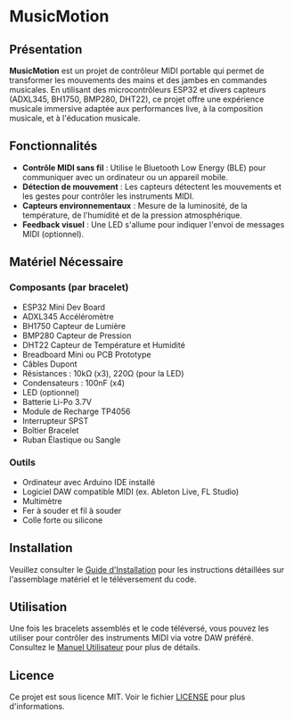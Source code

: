 # MusicMotion

## Présentation

**MusicMotion** est un projet de contrôleur MIDI portable qui permet de transformer les mouvements des mains et des jambes en commandes musicales. En utilisant des microcontrôleurs ESP32 et divers capteurs (ADXL345, BH1750, BMP280, DHT22), ce projet offre une expérience musicale immersive adaptée aux performances live, à la composition musicale, et à l'éducation musicale.

## Fonctionnalités

- **Contrôle MIDI sans fil** : Utilise le Bluetooth Low Energy (BLE) pour communiquer avec un ordinateur ou un appareil mobile.
- **Détection de mouvement** : Les capteurs détectent les mouvements et les gestes pour contrôler les instruments MIDI.
- **Capteurs environnementaux** : Mesure de la luminosité, de la température, de l'humidité et de la pression atmosphérique.
- **Feedback visuel** : Une LED s'allume pour indiquer l'envoi de messages MIDI (optionnel).

## Matériel Nécessaire

### Composants (par bracelet)

- ESP32 Mini Dev Board
- ADXL345 Accéléromètre
- BH1750 Capteur de Lumière
- BMP280 Capteur de Pression
- DHT22 Capteur de Température et Humidité
- Breadboard Mini ou PCB Prototype
- Câbles Dupont
- Résistances : 10kΩ (x3), 220Ω (pour la LED)
- Condensateurs : 100nF (x4)
- LED (optionnel)
- Batterie Li-Po 3.7V
- Module de Recharge TP4056
- Interrupteur SPST
- Boîtier Bracelet
- Ruban Élastique ou Sangle

### Outils

- Ordinateur avec Arduino IDE installé
- Logiciel DAW compatible MIDI (ex. Ableton Live, FL Studio)
- Multimètre
- Fer à souder et fil à souder
- Colle forte ou silicone

## Installation

Veuillez consulter le [Guide d'Installation](docs/setup_guide.md) pour les instructions détaillées sur l'assemblage matériel et le téléversement du code.

## Utilisation

Une fois les bracelets assemblés et le code téléversé, vous pouvez les utiliser pour contrôler des instruments MIDI via votre DAW préféré. Consultez le [Manuel Utilisateur](docs/user_manual.md) pour plus de détails.

## Licence

Ce projet est sous licence MIT. Voir le fichier [LICENSE](LICENSE) pour plus d'informations.
